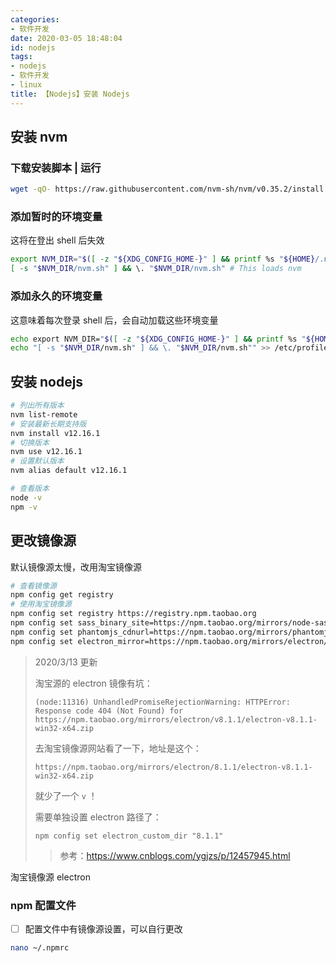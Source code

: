 ```yaml
---
categories:
- 软件开发
date: 2020-03-05 18:48:04
id: nodejs
tags:
- nodejs
- 软件开发
- linux
title: 【Nodejs】安装 Nodejs
---
```


## 安装 nvm

### 下载安装脚本 | 运行

```bash
wget -qO- https://raw.githubusercontent.com/nvm-sh/nvm/v0.35.2/install.sh | bash
```

### 添加暂时的环境变量

<!-- more -->

这将在登出 shell 后失效

```bash
export NVM_DIR="$([ -z "${XDG_CONFIG_HOME-}" ] && printf %s "${HOME}/.nvm" || printf %s "${XDG_CONFIG_HOME}/nvm")"
[ -s "$NVM_DIR/nvm.sh" ] && \. "$NVM_DIR/nvm.sh" # This loads nvm
```

### 添加永久的环境变量

这意味着每次登录 shell 后，会自动加载这些环境变量

```bash
echo export NVM_DIR="$([ -z "${XDG_CONFIG_HOME-}" ] && printf %s "${HOME}/.nvm" || printf %s "${XDG_CONFIG_HOME}/nvm")" >> /etc/profile
echo "[ -s "$NVM_DIR/nvm.sh" ] && \. "$NVM_DIR/nvm.sh"" >> /etc/profile
```

## 安装 nodejs

```bash
# 列出所有版本
nvm list-remote
# 安装最新长期支持版
nvm install v12.16.1
# 切换版本
nvm use v12.16.1
# 设置默认版本
nvm alias default v12.16.1

# 查看版本
node -v
npm -v
```

## 更改镜像源

默认镜像源太慢，改用淘宝镜像源

```bash
# 查看镜像源
npm config get registry
# 使用淘宝镜像源
npm config set registry https://registry.npm.taobao.org
npm config set sass_binary_site=https://npm.taobao.org/mirrors/node-sass/
npm config set phantomjs_cdnurl=https://npm.taobao.org/mirrors/phantomjs/
npm config set electron_mirror=https://npm.taobao.org/mirrors/electron/
```

> 2020/3/13 更新
>
> 淘宝源的 electron 镜像有坑：
>
> ```nodejs
> (node:11316) UnhandledPromiseRejectionWarning: HTTPError: Response code 404 (Not Found) for https://npm.taobao.org/mirrors/electron/v8.1.1/electron-v8.1.1-win32-x64.zip
> ```
>
> 去淘宝镜像源网站看了一下，地址是这个：
>
> ```nodejs
> https://npm.taobao.org/mirrors/electron/8.1.1/electron-v8.1.1-win32-x64.zip
> ```
>
> 就少了一个 `v` ！
>
> 需要单独设置 electron 路径了：
>
> ```nodejs
> npm config set electron_custom_dir "8.1.1"
> ```
>
> > 参考：<u>https://www.cnblogs.com/ygjzs/p/12457945.html</u>

淘宝镜像源 electron 

### npm 配置文件

- [ ] 配置文件中有镜像源设置，可以自行更改


```bash
nano ~/.npmrc
```
